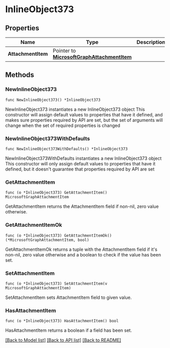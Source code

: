 # InlineObject373

## Properties

Name | Type | Description | Notes
------------ | ------------- | ------------- | -------------
**AttachmentItem** | Pointer to [**MicrosoftGraphAttachmentItem**](MicrosoftGraphAttachmentItem.md) |  | [optional] 

## Methods

### NewInlineObject373

`func NewInlineObject373() *InlineObject373`

NewInlineObject373 instantiates a new InlineObject373 object
This constructor will assign default values to properties that have it defined,
and makes sure properties required by API are set, but the set of arguments
will change when the set of required properties is changed

### NewInlineObject373WithDefaults

`func NewInlineObject373WithDefaults() *InlineObject373`

NewInlineObject373WithDefaults instantiates a new InlineObject373 object
This constructor will only assign default values to properties that have it defined,
but it doesn't guarantee that properties required by API are set

### GetAttachmentItem

`func (o *InlineObject373) GetAttachmentItem() MicrosoftGraphAttachmentItem`

GetAttachmentItem returns the AttachmentItem field if non-nil, zero value otherwise.

### GetAttachmentItemOk

`func (o *InlineObject373) GetAttachmentItemOk() (*MicrosoftGraphAttachmentItem, bool)`

GetAttachmentItemOk returns a tuple with the AttachmentItem field if it's non-nil, zero value otherwise
and a boolean to check if the value has been set.

### SetAttachmentItem

`func (o *InlineObject373) SetAttachmentItem(v MicrosoftGraphAttachmentItem)`

SetAttachmentItem sets AttachmentItem field to given value.

### HasAttachmentItem

`func (o *InlineObject373) HasAttachmentItem() bool`

HasAttachmentItem returns a boolean if a field has been set.


[[Back to Model list]](../README.md#documentation-for-models) [[Back to API list]](../README.md#documentation-for-api-endpoints) [[Back to README]](../README.md)



